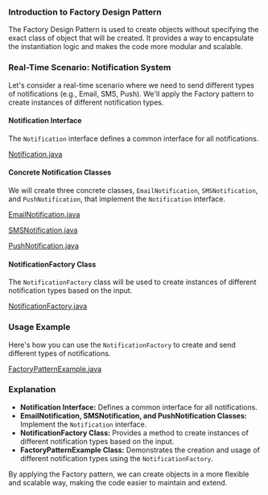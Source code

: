 ### Introduction to Factory Design Pattern

The Factory Design Pattern is used to create objects without specifying the exact class of object that will be created. It provides a way to encapsulate the instantiation logic and makes the code more modular and scalable.

### Real-Time Scenario: Notification System

Let's consider a real-time scenario where we need to send different types of notifications (e.g., Email, SMS, Push). We'll apply the Factory pattern to create instances of different notification types.

#### Notification Interface

The `Notification` interface defines a common interface for all notifications.

[Notification.java](../../../java/src/awesome/lld/design/patterns/factory/Notification.java)


#### Concrete Notification Classes

We will create three concrete classes, `EmailNotification`, `SMSNotification`, and `PushNotification`, that implement the `Notification` interface.

[EmailNotification.java](../../../java/src/awesome/lld/design/patterns/factory/EmailNotification.java)

[SMSNotification.java](../../../java/src/awesome/lld/design/patterns/factory/SMSNotification.java)

[PushNotification.java](../../../java/src/awesome/lld/design/patterns/factory/PushNotification.java)



#### NotificationFactory Class

The `NotificationFactory` class will be used to create instances of different notification types based on the input.

[NotificationFactory.java](../../../java/src/awesome/lld/design/patterns/factory/NotificationFactory.java)



### Usage Example

Here's how you can use the `NotificationFactory` to create and send different types of notifications.

[FactoryPatternExample.java](../../../java/src/awesome/lld/design/patterns/factory/FactoryPatternExample.java)

### Explanation

- **Notification Interface:** Defines a common interface for all notifications.
- **EmailNotification, SMSNotification, and PushNotification Classes:** Implement the `Notification` interface.
- **NotificationFactory Class:** Provides a method to create instances of different notification types based on the input.
- **FactoryPatternExample Class:** Demonstrates the creation and usage of different notification types using the `NotificationFactory`.

By applying the Factory pattern, we can create objects in a more flexible and scalable way, making the code easier to maintain and extend.